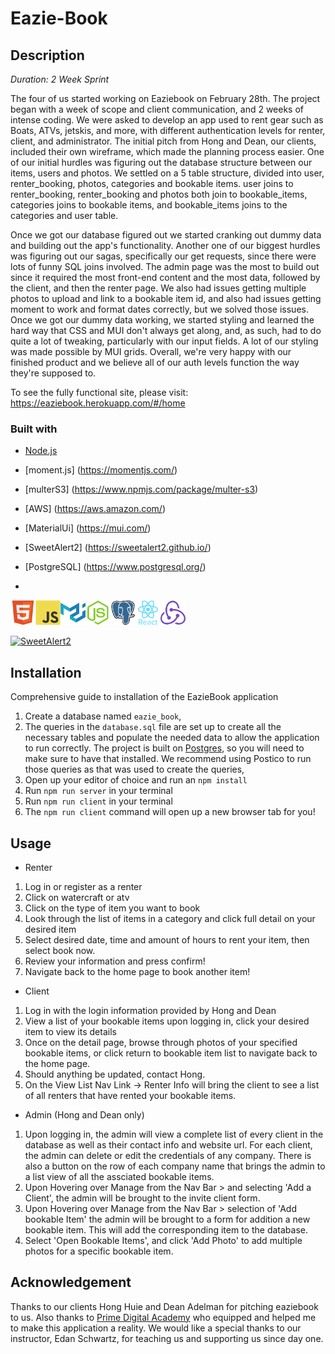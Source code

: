 
# Eazie-Book

## Description

_Duration: 2 Week Sprint_

The four of us started working on Eaziebook on February 28th. The project began with a week of scope and client communication, and 2 weeks of intense coding. We were asked to develop an app used to rent gear such as Boats, ATVs, jetskis, and more, with different authentication levels for renter, client, and administrator. The initial pitch from Hong and Dean, our clients, included their own wireframe, which made the planning process easier. One of our initial hurdles was figuring out the database structure between our items, users and photos. We settled on a 5 table structure, divided into user, renter_booking, photos, categories and bookable items. user joins to renter_booking, renter_booking and photos both join to bookable_items,  categories joins to bookable items, and bookable_items joins to the categories and user table. 

Once we got our database figured out we started cranking out dummy data and building out the app's functionality. Another one of our biggest hurdles was figuring out our sagas, specifically our get requests, since there were lots of funny SQL joins involved. The admin page was the most to build out since it required the most front-end content and the most data, followed by the client, and then the renter page. We also had issues getting multiple photos to upload and link to a bookable item id, and also had issues getting moment to work and format dates correctly, but we solved those issues.  Once we got our dummy data working, we started styling and learned the hard way that CSS and MUI don't always get along, and, as such, had to do quite a lot of tweaking, particularly with our input fields. A lot of our styling was made possible by MUI grids. Overall, we're very happy with our finished product and we believe all of our auth levels function the way they're supposed to. 



To see the fully functional site, please visit: https://eaziebook.herokuapp.com/#/home 

### Built with 

- [Node.js](https://nodejs.org/en/)
- [moment.js] (https://momentjs.com/)
- [multerS3] (https://www.npmjs.com/package/multer-s3)
- [AWS] (https://aws.amazon.com/)

- [MaterialUi] (https://mui.com/)

- [SweetAlert2] (https://sweetalert2.github.io/)
- [PostgreSQL]  (https://www.postgresql.org/)
-  
<a href="https://developer.mozilla.org/en-US/docs/Web/HTML"><img src="https://raw.githubusercontent.com/devicons/devicon/master/icons/html5/html5-original.svg" height="40px" width="40px" /></a><a href="https://developer.mozilla.org/en-US/docs/Web/JavaScript"><img src="https://raw.githubusercontent.com/devicons/devicon/master/icons/javascript/javascript-original.svg" height="40px" width="40px" /></a><a href="https://material-ui.com/"><img src="https://raw.githubusercontent.com/devicons/devicon/master/icons/materialui/materialui-original.svg" height="40px" width="40px" /></a><a href="https://nodejs.org/en/"><img src="https://raw.githubusercontent.com/devicons/devicon/master/icons/nodejs/nodejs-original.svg" height="40px" width="40px" /></a><a href="https://www.postgresql.org/"><img src="https://raw.githubusercontent.com/devicons/devicon/master/icons/postgresql/postgresql-original.svg" height="40px" width="40px" /></a><a href="https://reactjs.org/"><img src="https://raw.githubusercontent.com/devicons/devicon/master/icons/react/react-original-wordmark.svg" height="40px" width="40px" /></a><a href="https://redux.js.org/"><img src="https://raw.githubusercontent.com/devicons/devicon/master/icons/redux/redux-original.svg" height="40px" width="40px" /></a>

<a href="https://sweetalert2.github.io/">
  <img src="https://sweetalert2.github.io/images/SweetAlert2.png" width="498" alt="SweetAlert2">
</a>

## Installation

Comprehensive guide to installation of the EazieBook application

1. Create a database named `eazie_book`,
2. The queries in the `database.sql` file are set up to create all the necessary tables and populate the needed data to allow the application to run correctly. The project is built on [Postgres](https://www.postgresql.org/download/), so you will need to make sure to have that installed. We recommend using Postico to run those queries as that was used to create the queries, 
3. Open up your editor of choice and run an `npm install`
4. Run `npm run server` in your terminal
5. Run `npm run client` in your terminal
6. The `npm run client` command will open up a new browser tab for you!

## Usage

- Renter
1. Log in or register as a renter
2. Click on watercraft or atv
3. Click on the type of item you want to book
4. Look through the list of items in a category and click full detail on your desired item
5. Select desired date, time and amount of hours to rent your item, then select book now.
6. Review your information and press confirm!
7. Navigate back to the home page to book another item!

- Client
1. Log in with the login information provided by Hong and Dean 
2. View a list of your bookable items upon logging in, click your desired item to view its details
3. Once on the detail page, browse through photos of your specified bookable items, or click return to bookable item list to navigate back to the home page. 
4. Should anything be updated, contact Hong. 
5. On the View List Nav Link -> Renter Info will bring the client to see a list of all renters that have rented your bookable items. 

- Admin (Hong and Dean only)
1. Upon logging in, the admin will view a complete list of every client in the database as well as their contact info and website url. For each client, the admin can delete or edit the credentials of any company. There is also a button on the row of each company name that brings the admin to a list view of all the assciated bookable items. 
2. Upon Hovering over Manage from the Nav Bar > and selecting 'Add a Client', the admin will be brought to the invite client form.
3. Upon Hovering over Manage from the Nav Bar > selection of 'Add bookable Item' the admin will be brought to a form for addition a new bookable item. This will add the corresponding item to the database. 
4. Select 'Open Bookable Items', and click 'Add Photo' to add multiple photos for a specific bookable item. 


## Acknowledgement
Thanks to our clients Hong Huie and Dean Adelman for pitching eaziebook to us. Also thanks to [Prime Digital Academy](www.primeacademy.io) who equipped and helped me to make this application a reality. We would like a special thanks to our instructor, Edan Schwartz, for teaching us and supporting us since day one. 



